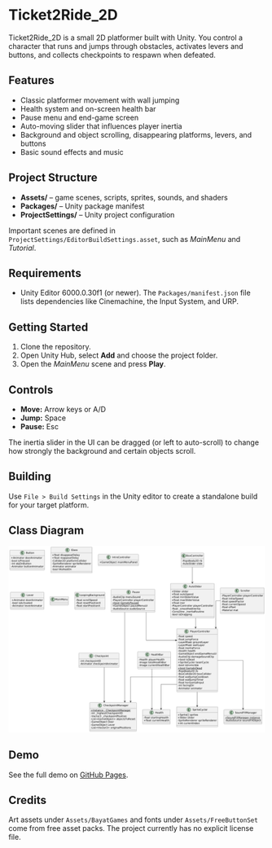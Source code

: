 # Ticket2Ride_2D

Ticket2Ride_2D is a small 2D platformer built with Unity. You control a character that runs and jumps through obstacles, activates levers and buttons, and collects checkpoints to respawn when defeated.

## Features
- Classic platformer movement with wall jumping
- Health system and on-screen health bar
- Pause menu and end-game screen
- Auto-moving slider that influences player inertia
- Background and object scrolling, disappearing platforms, levers, and buttons
- Basic sound effects and music

## Project Structure
- **Assets/** – game scenes, scripts, sprites, sounds, and shaders
- **Packages/** – Unity package manifest
- **ProjectSettings/** – Unity project configuration

Important scenes are defined in `ProjectSettings/EditorBuildSettings.asset`, such as *MainMenu* and *Tutorial*.

## Requirements
- Unity Editor 6000.0.30f1 (or newer). The `Packages/manifest.json` file lists dependencies like Cinemachine, the Input System, and URP.

## Getting Started
1. Clone the repository.
2. Open Unity Hub, select **Add** and choose the project folder.
3. Open the *MainMenu* scene and press **Play**.

## Controls
- **Move:** Arrow keys or A/D
- **Jump:** Space
- **Pause:** Esc

The inertia slider in the UI can be dragged (or left to auto-scroll) to change how strongly the background and certain objects scroll.

## Building
Use `File > Build Settings` in the Unity editor to create a standalone build for your target platform.

## Class Diagram
![Class Diagram](class_diagram.png)

## Demo
See the full demo on [GitHub Pages](https://dainiusgelzinis.github.io/Ticket2Ride_2D/).


## Credits
Art assets under `Assets/BayatGames` and fonts under `Assets/FreeButtonSet` come from free asset packs. The project currently has no explicit license file.
